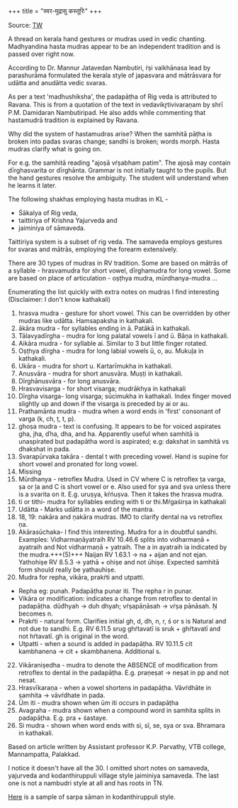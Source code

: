 +++
title = "स्वर-मुद्रासु कस्तूरिः"
+++

Source: [TW](https://threadreaderapp.com/thread/1082015032655802368.html)

A thread on kerala hand gestures or mudras used in vedic chanting. Madhyandina hasta mudras appear to be an independent tradition and is passed over right now.

According to Dr. Mannur Jatavedan Nambutiri, ŕṣi vaikhānasa lead by parashurāma formulated the kerala style of japasvara and mātrāsvara for udātta and anudātta vedic svaras. 

As per a text 'madhushiksha', the padapāṭha of Rig veda is attributed to Ravana. This is from a quotation of the text in vedavikr̥tivivaraṇam by shrī P.M. Damidaran Nambutiripad. He also adds while commenting that hastamudrā tradition is explained by Ravana.

Why did the system of hastamudras arise? When the samhitā pāṭha is broken into padas svaras change; sandhi is broken; words morph. Hasta mudras clarify what is going on.

For e.g. the samhitā reading "ajoṣā vŕṣabham patim". The ajoṣā may contain dīrghasvarita or dīrghānta. Grammar is not initially taught to the pupils. But the hand gestures resolve the ambiguity. The student will understand when he learns it later.

The following shakhas employing hasta mudras in KL - 

- Śākalya of Rig veda, 
- taittiriya of Krishna Yajurveda and 
- jaiminiya of sāmaveda. 

Taittiriya system is a subset of rig veda. The samaveda employs gestures for svaras and mātrās, employing the forearm extensively.

There are 30 types of mudras in RV tradition. Some are based on mātrās of a syllable - hrasvamudra for short vowel, dīrghamudra for long vowel. Some are based on place of articulation - oṣṭhya mudra, mūrdhanya-mudra ...

Enumerating the list quickly with extra notes on mudras I find interesting (Disclaimer: I don't know kathakali)

1. hrasva mudra - gesture for short vowel. This can be overridden by other mudras like udātta. Hamsapaksha in kathakali.
2. ākāra mudra - for syllables ending in ā. Patākā in kathakali.
3. Tālavyadīrgha - mudra for long palatal vowels ī and ū. Bāṇa in kathakali.
4. Aikāra mudra - for syllable ai. Similar to 3 but little finger rotated.
5. Oṣṭhya dïrgha - mudra for long labial vowels ū, o, au. Mukuļa in kathakali.
6. Ukāra - mudra for short u. Kartarīmukha in kathakali.
7. Anusvāra - mudra for short anusvāra. Muṣṭi in kathakali.
8. Dīrghānusvāra - for long anusvāra.
9. Hrasvavisarga - for short visarga; mudrākhya in kathakali
10. Dīrgha visarga- long visarga; sūcimukha in kathakali. Index finger moved slightly up and down if the visarga is preceded by ai or au.
11. Prathamānta mudra - mudra when a word ends in 'first' consonant of varga (k, ch, ṭ, t, p).
12. ghoṣa mudra - text is confusing. It appears to be for voiced aspirates gha, jha, ďha, dha, and ha. Apparently useful when samhitā is unaspirated but padapātha word is aspirated; e.g: dakshat in samhitā vs dhakshat in pada.
13. Svarapūrvaka takāra - dental t with preceding vowel. Hand is supine for short vowel and pronated for long vowel.
14. Missing
15. Mūrdhanya - retroflex Mudra. Used in CV where C is retroflex ṭa varga, ṣa or ļa and C is short vowel or e. Also used for ṣya and ṣva unless there is a svarita on it. E.g. uruṣya, kŕńuṣva. Then it takes the hrasva mudra.
16. ti or tithi- mudra for syllables ending with ti or thi.Mŕgaśirṣa in kathakali
17. Udātta - Marks udātta in a word of the mantra.  
18. 18, 19: nakāra and ṇakāra mudras. IMO to clarify dental na vs retroflex ṇa.
20. Akārasūchaka- I find this interesting. Mudra for a in doubtful sandhi. Examples: Vidharmaṇāyatraih RV 10.46.6 splits into vidharmaṇā + ayatraih and Not vidharmaṇā + yatraih. The a in ayatraih ia indicated by the mudra.+++(5)+++  Naijan RV 1.63.1 -> na + aijan and not ejan. Yathohiṣe RV 8.5.3 -> yathā + ohiṣe and not ūhiṣe. Expected samhitā form should really be yathauhiṣe.
21. Mudra for repha, vikāra, prakŕti and utpatti.
  - Repha eg: punah. Padapāṭha punar iti. The repha r in punar.
  - Vikāra or modification: indicates a change from retroflex to dental in padapāṭha. dūđhyah -> duh dhyah; vŕṣapāṇāsah -> vŕṣa pānāsah. Ņ becomes n.
  - Prakŕti - natural form. Clarifies initial gh, d, dh, n, r, ś or s is Natural and not due to sandhi. E.g. RV 6.11.5 srug ghŕtavatī is sruk + ghŕtavatī and not hŕtavatī. gh is original in the word.
  - Utpatti - when a sound is added in padapāṭha. RV 10.11.5 cit kambhanena -> cit + skambhanena. Additional s.
22. Vikāraniṣedha - mudra to denote the ABSENCE of modification from retroflex to dental in the padapāṭha. E.g. praṇeṣat -> neṣat in pp and not nesat.
23. Hrasvīkaraṇa - when a vowel shortens in padapāṭha. Vāvŕdhāte in samhita -> vāvŕdhate in pada.
24. Ūm iti - mudra shown when ūm iti occurs in padapāṭha
25. Avagraha - mudra shown when a compound word in samhita splits in padapāṭha. E.g. pra + śastaye.
26. Si mudra - shown when word ends with si, sī, se, sya or sva. Bhramara in kathakali.

Based on article written by Assistant professor K.P. Parvathy, VTB college, Mannampatta, Palakkad.

I notice it doesn't have all the 30. I omitted short notes on samaveda, yajurveda and kodanthiruppuli village style jaiminiya samaveda. The last one is not a nambudri style at all and has roots in TN.

[Here](https://www.youtube.com/watch?v=jPnYJkNs5ME) is a sample of sarpa sāman in kodanthiruppuli style.
